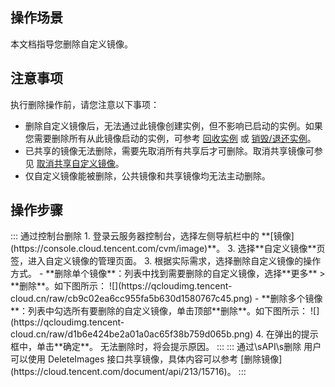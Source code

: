 ## 操作场景

本文档指导您删除自定义镜像。

## 注意事项
执行删除操作前，请您注意以下事项：
 - 删除自定义镜像后，无法通过此镜像创建实例，但不影响已启动的实例。如果您需要删除所有从此镜像启动的实例，可参考 [回收实例](https://cloud.tencent.com/document/product/213/4931) 或 [销毁/退还实例](https://cloud.tencent.com/document/product/213/4930)。
 - 已共享的镜像无法删除，需要先取消所有共享后才可删除。取消共享镜像可参见 [取消共享自定义镜像](https://cloud.tencent.com/document/product/213/7148)。
 - 仅自定义镜像能被删除，公共镜像和共享镜像均无法主动删除。

## 操作步骤
<dx-tabs>
::: 通过控制台删除
1. 登录云服务器控制台，选择左侧导航栏中的 **[镜像](https://console.cloud.tencent.com/cvm/image)**。
3. 选择**自定义镜像**页签，进入自定义镜像的管理页面。
3. 根据实际需求，选择删除自定义镜像的操作方式。
 - **删除单个镜像**：列表中找到需要删除的自定义镜像，选择**更多** > **删除**。如下图所示：
![](https://qcloudimg.tencent-cloud.cn/raw/cb9c02ea6cc955fa5b630d1580767c45.png)
 - **删除多个镜像**：列表中勾选所有要删除的自定义镜像，单击顶部**删除**。如下图所示：
![](https://qcloudimg.tencent-cloud.cn/raw/d1b6e424be2a01a0ac65f38b759d065b.png)
4. 在弹出的提示框中，单击**确定**。
无法删除时，将会提示原因。
:::
::: 通过\sAPI\s删除
用户可以使用 DeleteImages 接口共享镜像，具体内容可以参考 [删除镜像](https://cloud.tencent.com/document/api/213/15716)。
:::
</dx-tabs>



